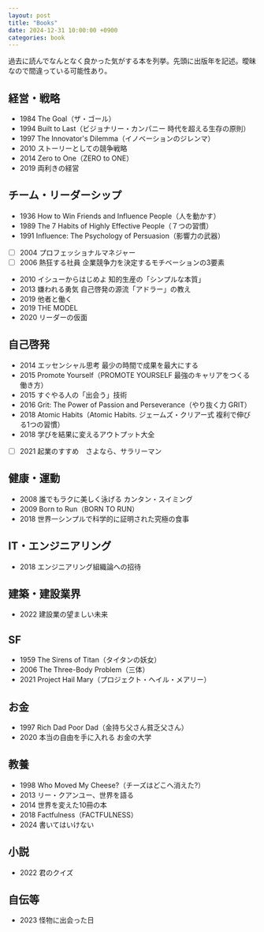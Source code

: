 ```yaml
---
layout: post
title: "Books"
date: 2024-12-31 10:00:00 +0900
categories: book
---
```


過去に読んでなんとなく良かった気がする本を列挙。先頭に出版年を記述。曖昧なので間違っている可能性あり。

## 経営・戦略
- 1984 The Goal（ザ・ゴール）
- 1994 Built to Last（ビジョナリー・カンパニー 時代を超える生存の原則）
- 1997 The Innovator's Dilemma（イノベーションのジレンマ）
- 2010 ストーリーとしての競争戦略
- 2014 Zero to One（ZERO to ONE）
- 2019 両利きの経営

## チーム・リーダーシップ
- 1936 How to Win Friends and Influence People（人を動かす）
- 1989 The 7 Habits of Highly Effective People（７つの習慣）
- 1991 Influence: The Psychology of Persuasion（影響力の武器）
- [ ] 2004 プロフェッショナルマネジャー
- [ ] 2006 熱狂する社員 企業競争力を決定するモチベーションの3要素
- 2010 イシューからはじめよ 知的生産の「シンプルな本質」
- 2013 嫌われる勇気 自己啓発の源流「アドラー」の教え
- 2019 他者と働く
- 2019 THE MODEL
- 2020 リーダーの仮面

## 自己啓発
- 2014 エッセンシャル思考 最少の時間で成果を最大にする
- 2015 Promote Yourself（PROMOTE YOURSELF 最強のキャリアをつくる働き方）
- 2015 すぐやる人の「出会う」技術
- 2016 Grit: The Power of Passion and Perseverance（やり抜く力 GRIT）
- 2018 Atomic Habits（Atomic Habits. ジェームズ・クリアー式 複利で伸びる1つの習慣）
- 2018 学びを結果に変えるアウトプット大全
- [ ] 2021 起業のすすめ　さよなら、サラリーマン

## 健康・運動
- 2008 誰でもラクに美しく泳げる カンタン・スイミング
- 2009 Born to Run（BORN TO RUN）
- 2018 世界一シンプルで科学的に証明された究極の食事

## IT・エンジニアリング
- 2018 エンジニアリング組織論への招待

## 建築・建設業界
- 2022 建設業の望ましい未来

## SF
- 1959 The Sirens of Titan（タイタンの妖女）
- 2006 The Three-Body Problem（三体）
- 2021 Project Hail Mary（プロジェクト・ヘイル・メアリー）

## お金
- 1997 Rich Dad Poor Dad（金持ち父さん貧乏父さん）
- 2020 本当の自由を手に入れる お金の大学

## 教養
- 1998 Who Moved My Cheese?（チーズはどこへ消えた?）
- 2013 リー・クアンユー、世界を語る
- 2014 世界を変えた10冊の本
- 2018 Factfulness（FACTFULNESS）
- 2024 書いてはいけない

## 小説
- 2022 君のクイズ

## 自伝等
- 2023 怪物に出会った日
